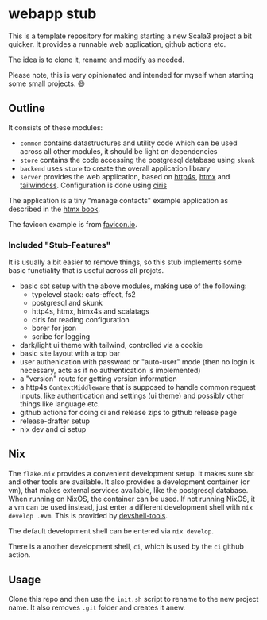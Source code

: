 # webapp stub

This is a template repository for making starting a new Scala3 project
a bit quicker. It provides a runnable web application, github actions
etc.

The idea is to clone it, rename and modify as needed.

Please note, this is very opinionated and intended for myself when
starting some small projects. :smile:

## Outline

It consists of these modules:

- `common` contains datastructures and utility code which can be used
  across all other modules, it should be light on dependencies
- `store` contains the code accessing the postgresql database using
  `skunk`
- `backend` uses `store` to create the overall application library
- `server` provides the web application, based on
  [http4s](https://http4s.org), [htmx](https://htmx.org) and
  [tailwindcss](https://tailwindcss.com/). Configuration is done using
  [ciris](https://cir.is/)

The application is a tiny "manage contacts" example application as
described in the [htmx book](https://hypermedia.systems/).

The favicon example is from [favicon.io](https://favicon.io).

### Included "Stub-Features"

It is usually a bit easier to remove things, so this stub implements
some basic functiality that is useful across all projcts.

- basic sbt setup with the above modules, making use of the following:
  - typelevel stack: cats-effect, fs2
  - postgresql and skunk
  - http4s, htmx, htmx4s and scalatags
  - ciris for reading configuration
  - borer for json
  - scribe for logging
- dark/light ui theme with tailwind, controlled via a cookie
- basic site layout with a top bar
- user authenication with password or "auto-user" mode (then no login
  is necessary, acts as if no authentication is implemented)
- a "version" route for getting version information
- a http4s `ContextMiddleware` that is supposed to handle common
  request inputs, like authentication and settings (ui theme) and
  possibly other things like language etc.
- github actions for doing ci and release zips to github release page
- release-drafter setup
- nix dev and ci setup

## Nix

The `flake.nix` provides a convenient development setup. It makes sure
sbt and other tools are available. It also provides a development
container (or vm), that makes external services available, like the
postgresql database. When running on NixOS, the container can be used.
If not running NixOS, it a vm can be used instead, just enter a
different development shell with `nix develop .#vm`. This is provided
by [devshell-tools](https://github.com/eikek/devshell-tools).

The default development shell can be entered via `nix develop`.

There is a another development shell, `ci`, which is used by the `ci`
github action.


## Usage

Clone this repo and then use the `init.sh` script to rename to the new
project name. It also removes `.git` folder and creates it anew.
